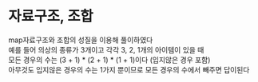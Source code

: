 # 자료구조, 조합

map자료구조와 조합의 성질을 이용해 풀이하였다<br>
예를 들어 의상의 종류가 3개이고 각각 3, 2, 1개의 아이템이 있을 때 <br>
모든 경우의 수는 (3 + 1) * (2 + 1) * (1 + 1)이다 (입지않은 경우 포함)<br>
아무것도 입지않은 경우의 수는 1가지 뿐이므로 모든 경우의 수에서 빼주면 답이된다